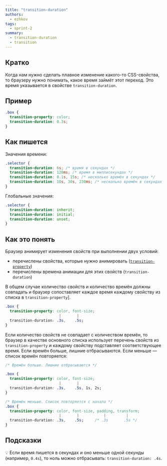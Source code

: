 ```yaml
---
title: "transition-duration"
authors:
  - ezhkov
tags:
  - sprint-2
summary:
  - transition-duration
  - transition
---
```


## Кратко

Когда нам нужно сделать плавное изменение какого-то CSS-свойства, то браузеру нужно понимать, какое время займёт этот переход. Это время указывается в свойстве `transition-duration`.

## Пример

```css
.box {
  transition-property: color;
  transition-duration: 0.3s;
}
```

## Как пишется

Значения времени:

```css
.selector {
  transition-duration: 6s; /* время в секундах */
  transition-duration: 120ms; /* время в миллисекундах */
  transition-duration: 0.1s, 15s; /* несколько времён в секундах */
  transition-duration: 10s, 30s, 230ms; /* несколько времён в секундах и миллисекундах */
}
```

Глобальные значения:

```css
.selector {
  transition-duration: inherit;
  transition-duration: initial;
  transition-duration: unset;
}
```

## Как это понять

Браузер анимирует изменения свойств при выполнении двух условий:

- перечислены свойства, которые нужно анимировать ([`transition-property`](/css/doka/transition-property/))
- перечислены времена анимации для этих свойств (`transition-duration`)

В общем случае количество свойств и количество времён должны совпадать и браузер сопоставляет каждое время каждому свойству из списка в `transition-property`].

```css
.box {
  transition-property: color, font-size;
                        |       |
  transition-duration: .3s,    .5s;
}
```

Если количество свойств не совпадает с количеством времён, то браузер в качестве основного списка использует перечень свойств из `transition-property` и каждому свойству подставляет соответствующее время. Если времён больше, лишние отбрасываются. Если меньше — список времён повторяется:

```css
/* Времён больше. Лишние отбрасываются */

.box {
  transition-property: color, font-size;
                        |       |
  transition-duration: .3s,    .5s, 1s, 2s;
}

/* Времён меньше. Список повторяется с начала */
.box {
  transition-property: color, font-size, padding, transform;
                        |       |           |         |
  transition-duration: .3s,    .5s;     /* .3s       .5s */
}
```

## Подсказки

💡 Если время пишется в секундах и оно меньше одной секунды (например, `0.4s`), то ноль можно отбрасывать: `transition-duration: .4s`.
